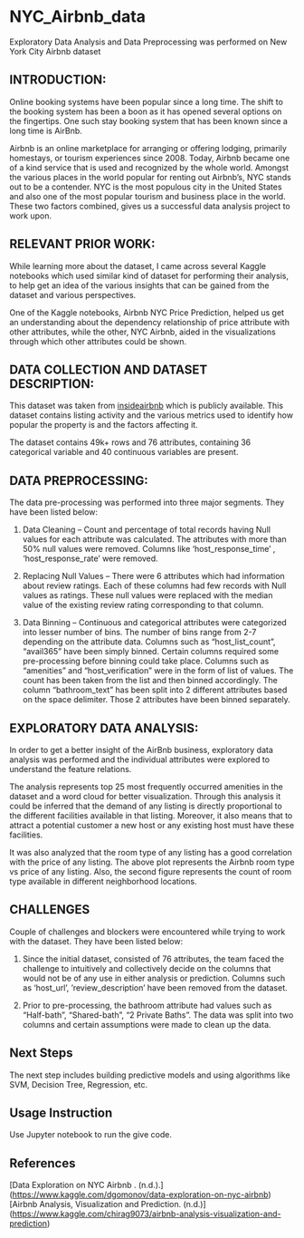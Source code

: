 # NYC_Airbnb_data
Exploratory Data Analysis and Data Preprocessing was performed on New York City Airbnb dataset

## INTRODUCTION: 
Online booking systems have been popular since a long time. The shift to the booking system has been a boon as it has opened several options on the fingertips. One such stay booking system that has been known since a long time is AirBnb.  

Airbnb is an online marketplace for arranging or offering lodging, primarily homestays, or tourism experiences since 2008. Today, Airbnb became one of a kind service that is used and recognized by the whole world. Amongst the various places in the world popular for renting out Airbnb’s, NYC stands out to be a contender. NYC is the most populous city in the United States and also one of the most popular tourism and business place in the world. These two factors combined, gives us a successful data analysis project to work upon. 

## RELEVANT PRIOR WORK: 
While learning more about the dataset, I came across several Kaggle notebooks which used similar kind of dataset for performing their analysis, to help get an idea of the various insights that can be gained from the dataset and various perspectives. 

One of the Kaggle notebooks, Airbnb NYC Price Prediction, helped us get an understanding about the dependency relationship of price attribute with other attributes, while the other, NYC Airbnb, aided in the visualizations through which other attributes could be shown. 

## DATA COLLECTION AND DATASET DESCRIPTION: 

This dataset was taken from [insideairbnb](http://insideairbnb.com/get-the-data.html) which is publicly available. This dataset contains listing activity and the various metrics used to identify how popular the property is and the factors affecting it. 

The dataset contains 49k+ rows and 76 attributes, containing 36 categorical variable and 40 continuous variables are present.

## DATA PREPROCESSING: 
The data pre-processing was performed into three major segments. They have been listed below: 

1. Data Cleaning – Count and percentage of total records having Null values for each attribute was calculated. The attributes with more than 50% null values were removed. Columns like ‘host_response_time’ , ‘host_response_rate’ were removed. 

2. Replacing Null Values – There were 6 attributes which had information about review ratings. Each of these columns had few records with Null values as ratings. These null values were replaced with the median value of the existing review rating corresponding to that column. 

3. Data Binning – Continuous and categorical attributes were categorized into lesser number of bins. The number of bins range from 2-7 depending on the attribute data. Columns such as “host_list_count”, “avail365” have been simply binned. Certain columns required some pre-processing before binning could take place. Columns such as “amenities” and “host_verification” were in the form of list of values. The count has been taken from the list and then binned accordingly. The column “bathroom_text” has been split into 2 different attributes based on the space delimiter. Those 2 attributes have been binned separately.

## EXPLORATORY DATA ANALYSIS: 
In order to get a better insight of the AirBnb business, exploratory data analysis was performed and the individual attributes were explored to understand the feature relations.

The analysis represents top 25 most frequently occurred amenities in the dataset and a word cloud for better visualization. Through this analysis it could be inferred that the demand of any listing is directly proportional to the different facilities available in that listing. Moreover, it also means that to attract a potential customer a new host or any existing host must have these facilities. 

It was also analyzed that the room type of any listing has a good correlation with the price of any listing. The above plot represents the Airbnb room type vs price of any listing. Also, the second figure represents the count of room type available in different neighborhood locations.  

## CHALLENGES 
Couple of challenges and blockers were encountered while trying to work with the dataset. They have been listed below: 

1. Since the initial dataset, consisted of 76 attributes, the team faced the challenge to intuitively and collectively decide on the columns that would not be of any use in either analysis or prediction. Columns such as ‘host_url’, ’review_description’ have been removed from the dataset.

2. Prior to pre-processing, the bathroom attribute had values such as “Half-bath”, “Shared-bath”, “2 Private Baths”. The data was split into two columns and certain assumptions were made to clean up the data.

## Next Steps
The next step includes building predictive models and using algorithms like SVM, Decision Tree, Regression, etc.

## Usage Instruction

Use Jupyter notebook to run the give code.

## References

[Data Exploration on NYC Airbnb . (n.d.).] (https://www.kaggle.com/dgomonov/data-exploration-on-nyc-airbnb)
[Airbnb Analysis, Visualization and Prediction. (n.d.)] (https://www.kaggle.com/chirag9073/airbnb-analysis-visualization-and-prediction)

